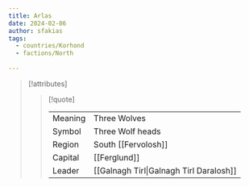 ```yaml
---
title: Arlas
date: 2024-02-06
author: sfakias
tags:
  - countries/Korhond
  - factions/North
 
---
```

> [!attributes]
> 
> > [!quote]
> >
> > | | |
> > | --- | --- |
> > | Meaning | Three Wolves |
> > | Symbol | Three Wolf heads |
> > | Region | South [[Fervolosh]] |
> > | Capital | [[Ferglund]] |
> > | Leader | [[Galnagh Tirl\|Galnagh Tirl Daralosh]] |